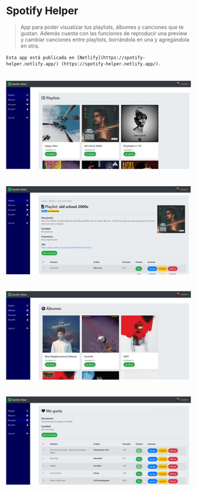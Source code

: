 # Spotify Helper

> App para poder visualizar tus playlists, álbumes y canciones que te gustan. Además cuenta con las funciones de reproducir una preview y cambiar canciones entre playlists, borrándola en una y agregándola en otra.

`Esta app está publicada en [Netlify](https://spotify-helper.netlify.app/) (https://spotify-helper.netlify.app/).`


# <img src="public/github/playlists.JPG">
# <img src="public/github/playlist.JPG">
# <img src="public/github/albumes.JPG">
# <img src="public/github/library.JPG">
